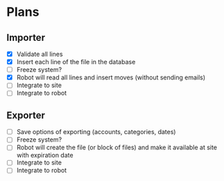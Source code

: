 # Plans

## Importer

- [x] Validate all lines
- [x] Insert each line of the file in the database
- [ ] Freeze system?
- [x] Robot will read all lines and insert moves (without sending emails)
- [ ] Integrate to site
- [ ] Integrate to robot

## Exporter

- [ ] Save options of exporting (accounts, categories, dates)
- [ ] Freeze system?
- [ ] Robot will create the file (or block of files) and make it available at site with expiration date
- [ ] Integrate to site
- [ ] Integrate to robot
